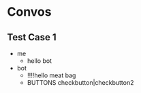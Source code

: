 # Convos
## Test Case 1
- me
  - hello bot
- bot
  - !!!!hello meat bag
  - BUTTONS checkbutton|checkbutton2

